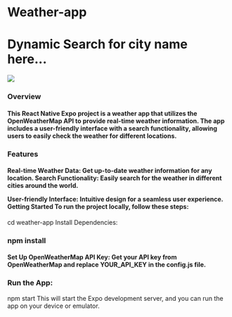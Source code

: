 # Weather-app
<h1>Dynamic Search for city name here...</h1>
<img src="https://github.com/Shahid0143/Weather-app-rn/assets/112757232/9466b451-efb1-4005-b6eb-772a2fcf92ce"/>
<h3>Overview</h3>
<h4>This React Native Expo project is a weather app that utilizes the OpenWeatherMap API to provide real-time weather information. The app includes a user-friendly interface with a search functionality, allowing users to easily check the weather for different locations.</h4>

<h3>Features</h3>
<h4>Real-time Weather Data: Get up-to-date weather information for any location.
Search Functionality: Easily search for the weather in different cities around the world.
  
User-friendly Interface: Intuitive design for a seamless user experience.
Getting Started
To run the project locally, follow these steps:</h4>

cd weather-app
Install Dependencies:</h4>

<h3>npm install</h3>
<h4>Set Up OpenWeatherMap API Key: Get your API key from OpenWeatherMap and replace YOUR_API_KEY in the config.js file.
</h4>

<h3>Run the App:</h3>
<p>npm start
This will start the Expo development server, and you can run the app on your device or emulator.</p>

